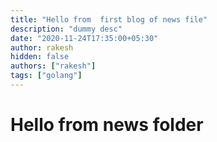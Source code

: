 ```yaml
---
title: "Hello from  first blog of news file"
description: "dummy desc"
date: "2020-11-24T17:35:00+05:30"
author: rakesh
hidden: false
authors: ["rakesh"]
tags: ["golang"]
---
```


# Hello from news folder

